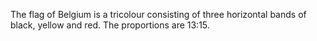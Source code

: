 The flag of Belgium is a tricolour consisting of three horizontal bands of black, yellow and red. The proportions are 13:15.